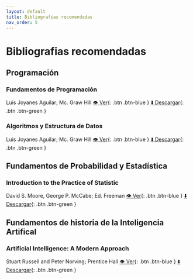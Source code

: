 ```yaml
---
layout: default
title: Bibliografias recomendadas
nav_order: 5
---
```

# Bibliografias recomendadas

## Programación
### Fundamentos de Programación
Luis Joyanes Aguilar; Mc. Graw Hill
[👁️ Ver](hhttps://github.com/baldeadr/Inteligencia-Artifical/blob/master/libros/Fundamentos-de-programaci%C3%B3n-4ta-Edici%C3%B3n-Luis-Joyanes-Aguilar-2.pdf){: .btn .btn-blue }
[⬇️ Descargar](https://github.com/baldeadr/Inteligencia-Artifical/raw/master/libros/Fundamentos-de-programaci%C3%B3n-4ta-Edici%C3%B3n-Luis-Joyanes-Aguilar-2.pdf){: .btn .btn-green }

### Algoritmos y Estructura de Datos
Luis Joyanes Aguilar; Mc. Graw Hill
[👁️ Ver](http://example.com/){: .btn .btn-blue }
[⬇️ Descargar](http://example.com/){: .btn .btn-green }

## Fundamentos de Probabilidad y Estadística
### Introduction to the Practice of Statistic
David S. Moore, George P. McCabe; Ed. Freeman
[👁️ Ver](http://example.com/){: .btn .btn-blue }
[⬇️ Descargar](http://example.com/){: .btn .btn-green }


## Fundamentos de historia de la Inteligencia Artifical 
### Artificial Intelligence: A Modern Approach
Stuart Russell and Peter Norving; Prentice Hall
[👁️ Ver](https://github.com/baldeadr/Inteligencia-Artifical/blob/master/libros/Inteligencia_artificial_Un_enfoque.pdf){: .btn .btn-blue }
[⬇️ Descargar](https://github.com/baldeadr/Inteligencia-Artifical/raw/master/libros/Inteligencia_artificial_Un_enfoque.pdf){: .btn .btn-green }  

